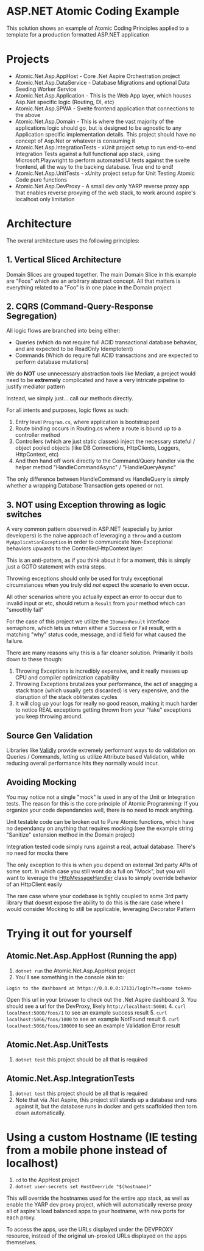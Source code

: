 # ASP.NET Atomic Coding Example

This solution shows an example of Atomic Coding Principles applied to a template for a production formatted ASP.NET application

# Projects
* Atomic.Net.Asp.AppHost - Core .Net Aspire Orchestration project
* Atomic.Net.Asp.DataService - Database Migrations and optional Data Seeding Worker Service
* Atomic.Net.Asp.Application - This is the Web App layer, which houses Asp.Net specific logic (Routing, DI, etc)
* Atomic.Net.Asp.SPWA - Svelte frontend application that connections to the above
* Atomic.Net.Asp.Domain - This is where the vast majority of the applications logic should go, but is designed to be agnostic to any Application specific implementation details. This project should have no concept of Asp.Net or whatever is consuming it
* Atomic.Net.Asp.IntegrationTests - xUnit project setup to run end-to-end Integration Tests against a full functional app stack, using Microsoft.Playwright to perform automated UI tests against the svelte frontend, all the way to the backing database. True end to end!
* Atomic.Net.Asp.UnitTests - xUnity project setup for Unit Testing Atomic Code pure functions
* Atomic.Net.Asp.DevProxy - A small dev only YARP reverse proxy app that enables reverse proxying of the web stack, to work around aspire's localhost only limitation

# Architecture 
The overal architecture uses the following principles:

## 1. Vertical Sliced Architecture
Domain Slices are grouped together. The main Domain Slice in this example are "Foos" which are an arbitrary abstract concept. All that matters is everything related to a "Foo" is in one place in the Domain project

## 2. CQRS (Command-Query-Response Segregation)
All logic flows are branched into being either: 
* Queries (which do not require full ACID transactional database behavior, and are expected to be ReadOnly Idemptotent)
* Commands (Which do require full ACID transactions and are expected to perform database mutations)

We do **NOT** use unnecessary abstraction tools like Mediatr, a project would need to be **extremely** complicated and have a very intricate pipeline to justify mediator pattern

Instead, we simply just... call our methods directly.

For all intents and purposes, logic flows as such:

1. Entry level `Program.cs`, where application is bootstrapped
2. Route binding occurs in Routing.cs where a route is bound up to a controller method
3. Controllers (which are just static classes) inject the necessary stateful / object pooled objects (like DB Connections, HttpClients, Loggers, HttpContext, etc)
4. And then hand off work directly to the Command/Query handler via the helper method "HandleCommandAsync" / "HandleQueryAsync"

The only difference between HandleCommand vs HandleQuery is simply whether a wrapping Database Transaction gets opened or not.

## 3. NOT using Exception throwing as logic switches
A very common pattern observed in ASP.NET (especially by junior developers) is the naive approach of leveraging a `throw` and a custom `MyApplicationException` in order to communicate Non-Exceptional behaviors upwards to the Controller/HttpContext layer.

This is an anti-pattern, as if you think about it for a moment, this is simply just a GOTO statement with extra steps.

Throwing exceptions should only be used for truly exceptional circumstances when you truly did *not* expect the scenario to even occur.

All other scenarios where you actually expect an error to occur due to invalid input or etc, should return a `Result` from your method which can "smoothly fail"

For the case of this project we utilize the `IDomainResult` interface semaphore, which lets us return either a Success or Fail result, with a matching "why" status code, message, and id field for what caused the failure.

There are many reasons why this is a far cleaner solution. Primarily it boils down to these though:

1. Throwing Exceptions is incredibly expensive, and it really messes up CPU and compiler optimization capability
2. Throwing Exceptions brutalizes your performance, the act of snagging a stack trace (which usually gets discarded) is very expensive, and the disruption of the stack obliterates cycles
3. It will clog up your logs for really no good reason, making it much harder to notice REAL exceptions getting thrown from your "fake" exceptions you keep throwing around.

## Source Gen Validation
Libraries like [Validly](https://github.com/Hookyns/validly) provide extremely performant ways to do validation on Queries / Commands, letting us utilize Attribute based Validation, while reducing overall performance hits they normally would incur.

## Avoiding Mocking
You may notice not a single "mock" is used in any of the Unit or Integration tests. The reason for this is the core principle of Atomic Programming: If you organize your code dependancies well, there is no need to mock anything.

Unit testable code can be broken out to Pure Atomic functions, which have no dependancy on anything that requires mocking (see the example string "Sanitize" extension method in the Domain project)

Integration tested code simply runs against a real, actual database. There's no need for mocks there

The only exception to this is when you depend on external 3rd party APIs of some sort. In which case you still wont do a full on "Mock", but you will want to leverage the [HttpMessageHandler](https://learn.microsoft.com/en-us/dotnet/api/system.net.http.httpmessagehandler?view=net-9.0) class to simply override behavior of an HttpClient easily

The rare case where your codebase is tightly coupled to some 3rd party library that doesnt expose the ability to do this is the rare case where I would consider Mocking to still be applicable, leveraging Decorator Pattern

# Trying it out for yourself

## Atomic.Net.Asp.AppHost (Running the app)
1. `dotnet run` the Atomic.Net.Asp.AppHost project
2. You'll see something in the console akin to:

```
Login to the dashboard at https://0.0.0.0:17131/login?t=<some token>
```

Open this url in your browser to check out the .Net Aspire dashboard
3. You should see a url for the DevProxy, likely `http://localhost:50001`
4. `curl localhost:5000/foos/1` to see an example success result
5. `curl localhost:5066/foos/1000` to see an example NotFound result
6. `curl localhost:5066/foos/100000` to see an example Validation Error result

## Atomic.Net.Asp.UnitTests
1. `dotnet test` this project should be all that is required

## Atomic.Net.Asp.IntegrationTests
1. `dotnet test` this project should be all that is required
2. Note that via .Net Aspire, this project still stands up a database and runs against it, but the database runs in docker and gets scaffolded then torn down automatically.

# Using a custom Hostname (IE testing from a mobile phone instead of localhost)

1. `cd` to the AppHost project
2. `dotnet user-secrets set HostOverride "$(hostname)"`

This will override the hostnames used for the entire app stack, as well as enable the YARP dev proxy project, which will automatically reverse proxy all of aspire's load balanced apps to your hostname, with new ports for each proxy.

To access the apps, use the URLs displayed under the DEVPROXY resource, instead of the original un-proxied URLs displayed on the apps themselves.
